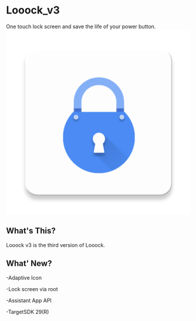 # Looock_v3
One touch lock screen and save the life of your power button.
![image](https://github.com/ZeroSimple/Looock_v2/blob/master/Pics/ic_launcher-web.png)
## What's This?
Looock v3 is the third version of Looock.
## What' New?
-Adaptive Icon

-Lock screen via root

-Assistant App API

-TargetSDK 29(R)
